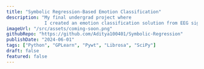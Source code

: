 ```yaml
---
title: "Symbolic Regression-Based Emotion Classification"
description: "My final undergrad project where
              I created an emotion classification solution from EEG signals using Symbolic Regression, utilizing features from Discrete Wavelet Transform-derived frequency bands, achieving 84.39% accuracy."
imageUrl: "/src/assets/coming-soon.png"
githubRepo: "https://github.com/Aditya100401/Symbolic-Regression"
publishDate: "2024-06-01"
tags: ["Python", "GPLearn", "Pywt", "Librosa", "SciPy"]
draft: false
featured: false
---
```

